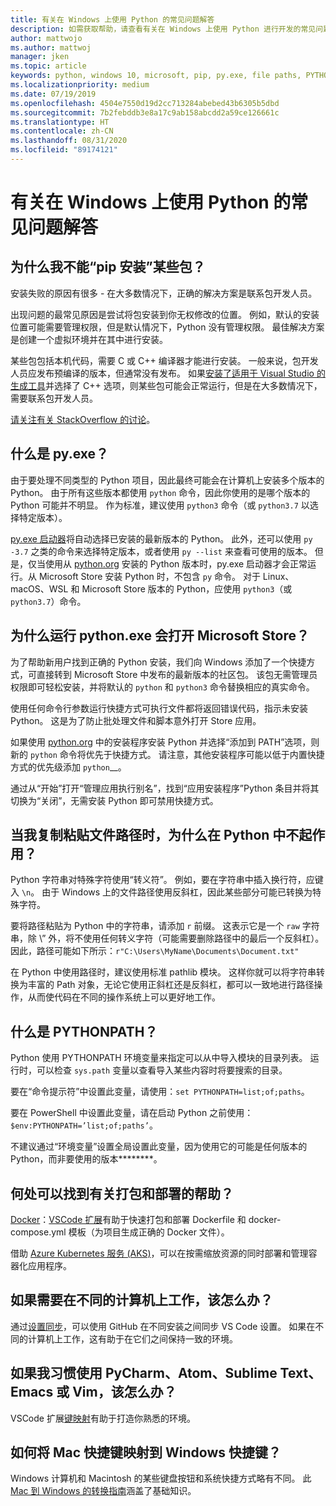 ```yaml
---
title: 有关在 Windows 上使用 Python 的常见问题解答
description: 如需获取帮助，请查看有关在 Windows 上使用 Python 进行开发的常见问题解答 (FAQ)。
author: mattwojo
ms.author: mattwoj
manager: jken
ms.topic: article
keywords: python, windows 10, microsoft, pip, py.exe, file paths, PYTHONPATH, python deployment, python packaging
ms.localizationpriority: medium
ms.date: 07/19/2019
ms.openlocfilehash: 4504e7550d19d2cc713284abebed43b6305b5dbd
ms.sourcegitcommit: 7b2febddb3e8a17c9ab158abcdd2a59ce126661c
ms.translationtype: HT
ms.contentlocale: zh-CN
ms.lasthandoff: 08/31/2020
ms.locfileid: "89174121"
---
```

# <a name="frequently-asked-questions-about-using-python-on-windows"></a>有关在 Windows 上使用 Python 的常见问题解答

## <a name="why-cant-i-pip-install-a-certain-package"></a>为什么我不能“pip 安装”某些包？

安装失败的原因有很多 - 在大多数情况下，正确的解决方案是联系包开发人员。

出现问题的最常见原因是尝试将包安装到你无权修改的位置。 例如，默认的安装位置可能需要管理权限，但是默认情况下，Python 没有管理权限。 最佳解决方案是创建一个虚拟环境并在其中进行安装。

某些包包括本机代码，需要 C 或 C++ 编译器才能进行安装。 一般来说，包开发人员应发布预编译的版本，但通常没有发布。 如果[安装了适用于 Visual Studio 的生成工具](https://visualstudio.microsoft.com/downloads/#build-tools-for-visual-studio-2019)并选择了 C++ 选项，则某些包可能会正常运行，但是在大多数情况下，需要联系包开发人员。

[请关注有关 StackOverflow 的讨论](https://stackoverflow.com/questions/4750806/how-do-i-install-pip-on-windows/12476379)。

## <a name="what-is-pyexe"></a>什么是 py.exe？

由于要处理不同类型的 Python 项目，因此最终可能会在计算机上安装多个版本的 Python。 由于所有这些版本都使用 `python` 命令，因此你使用的是哪个版本的 Python 可能并不明显。 作为标准，建议使用 `python3` 命令（或 `python3.7` 以选择特定版本）。

[py.exe 启动器](https://docs.python.org/3/using/windows.html#launcher)将自动选择已安装的最新版本的 Python。 此外，还可以使用 `py -3.7` 之类的命令来选择特定版本，或者使用 `py --list` 来查看可使用的版本。 但是，仅当使用从 [python.org](https://www.python.org/downloads/windows/) 安装的 Python 版本时，py.exe 启动器才会正常运行。从 Microsoft Store 安装 Python 时，不包含 `py` 命令。 对于 Linux、macOS、WSL 和 Microsoft Store 版本的 Python，应使用 `python3`（或 `python3.7`）命令。

## <a name="why-does-running-pythonexe-open-the-microsoft-store"></a>为什么运行 python.exe 会打开 Microsoft Store？

为了帮助新用户找到正确的 Python 安装，我们向 Windows 添加了一个快捷方式，可直接转到 Microsoft Store 中发布的最新版本的社区包。 该包无需管理员权限即可轻松安装，并将默认的 `python` 和 `python3` 命令替换相应的真实命令。

使用任何命令行参数运行快捷方式可执行文件都将返回错误代码，指示未安装 Python。 这是为了防止批处理文件和脚本意外打开 Store 应用。

如果使用 [python.org](https://www.python.org/downloads/windows/) 中的安装程序安装 Python 并选择“添加到 PATH”选项，则新的 `python` 命令将优先于快捷方式。 请注意，其他安装程序可能以低于内置快捷方式的优先级添加 `python`__。

通过从“开始”打开“管理应用执行别名”，找到“应用安装程序”Python 条目并将其切换为“关闭”，无需安装 Python 即可禁用快捷方式。

## <a name="why-dont-file-paths-work-in-python-when-i-copy-paste-them"></a>当我复制粘贴文件路径时，为什么在 Python 中不起作用？

Python 字符串对特殊字符使用“转义符”。 例如，要在字符串中插入换行符，应键入 `\n`。 由于 Windows 上的文件路径使用反斜杠，因此某些部分可能已转换为特殊字符。

要将路径粘贴为 Python 中的字符串，请添加 `r` 前缀。 这表示它是一个 `raw` 字符串，除 \” 外，将不使用任何转义字符（可能需要删除路径中的最后一个反斜杠）。 因此，路径可能如下所示：`r"C:\Users\MyName\Documents\Document.txt"`

在 Python 中使用路径时，建议使用标准 pathlib 模块。 这样你就可以将字符串转换为丰富的 Path 对象，无论它使用正斜杠还是反斜杠，都可以一致地进行路径操作，从而使代码在不同的操作系统上可以更好地工作。

## <a name="what-is-pythonpath"></a>什么是 PYTHONPATH？

Python 使用 PYTHONPATH 环境变量来指定可以从中导入模块的目录列表。 运行时，可以检查 `sys.path` 变量以查看导入某些内容时将要搜索的目录。

要在“命令提示符”中设置此变量，请使用：`set PYTHONPATH=list;of;paths`。

要在 PowerShell 中设置此变量，请在启动 Python 之前使用：`$env:PYTHONPATH=’list;of;paths’`。

不建议通过“环境变量”设置全局设置此变量，因为使用它的可能是任何版本的 Python，而非要使用的版本********。

## <a name="where-can-i-find-help-with-packaging-and-deployment"></a>何处可以找到有关打包和部署的帮助？

[Docker](https://code.visualstudio.com/docs/azure/docker)：[VSCode 扩展](https://code.visualstudio.com/docs/azure/docker)有助于快速打包和部署 Dockerfile 和 docker-compose.yml 模板（为项目生成正确的 Docker 文件）。

借助 [Azure Kubernetes 服务 (AKS)](/azure/aks/)，可以在按需缩放资源的同时部署和管理容器化应用程序。

## <a name="what-if-i-need-to-work-across-different-machines"></a>如果需要在不同的计算机上工作，该怎么办？

通过[设置同步](https://marketplace.visualstudio.com/items?itemName=Shan.code-settings-sync)，可以使用 GitHub 在不同安装之间同步 VS Code 设置。 如果在不同的计算机上工作，这有助于在它们之间保持一致的环境。

## <a name="what-if-im-used-to-using-pycharm-atom-sublime-text-emacs-or-vim"></a>如果我习惯使用 PyCharm、Atom、Sublime Text、Emacs 或 Vim，该怎么办？

VSCode 扩展[键映射](https://marketplace.visualstudio.com/search?target=VSCode&category=Keymaps&sortBy=Downloads)有助于打造你熟悉的环境。

## <a name="how-do-mac-shortcut-keys-map-to-windows-shortcut-keys"></a>如何将 Mac 快捷键映射到 Windows 快捷键？

Windows 计算机和 Macintosh 的某些键盘按钮和系统快捷方式略有不同。 此 [Mac 到 Windows 的转换指南](../dev-environment/mac-to-windows.md)涵盖了基础知识。